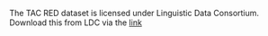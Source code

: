 The TAC RED dataset is licensed under Linguistic Data Consortium.
Download this from LDC via the [link](https://catalog.ldc.upenn.edu/LDC2018T24)